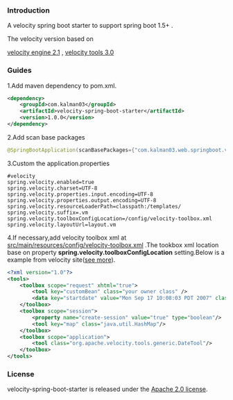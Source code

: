 ### Introduction

A velocity spring boot starter to support spring boot 1.5+ .

The velocity version based on 

[velocity engine 2.1](http://velocity.apache.org/engine/2.1/) , [velocity tools 3.0](http://velocity.apache.org/tools/3.0/)

### Guides

1.Add maven dependency to pom.xml.

```xml
<dependency>
    <groupId>com.kalman03</groupId>
    <artifactId>velocity-spring-boot-starter</artifactId>
    <version>1.0.0</version>
</dependency>
```

2.Add scan base packages 

```java
@SpringBootApplication(scanBasePackages={"com.kalman03.web.springboot.velocity"})
```



3.Custom the application.properties

```properties
#velocity
spring.velocity.enabled=true
spring.velocity.charset=UTF-8
spring.velocity.properties.input.encoding=UTF-8
spring.velocity.properties.output.encoding=UTF-8
spring.velocity.resourceLoaderPath=classpath:/templates/
spring.velocity.suffix=.vm
spring.velocity.toolboxConfigLocation=/config/velocity-toolbox.xml
spring.velocity.layoutUrl=layout.vm
```



4.If necessary,add velocity toolbox xml at <u>src/main/resources/config/velocity-toolbox.xml</u> .The tookbox xml location base on property **spring.velocity.toolboxConfigLocation** setting.Below is a example from velocity site([see more](http://velocity.apache.org/tools/devel/config-xml.html)).

```xml
<?xml version="1.0"?>
<tools>
    <toolbox scope="request" xhtml="true">
        <tool key="customBean" class="your owner class" />
    	<data key="startdate" value="Mon Sep 17 10:08:03 PDT 2007" class="java.util.Date"   converter="org.apache.commons.beanutils.locale.converters.DateLocaleConverter"/>
    </toolbox>
    <toolbox scope="session">
        <property name="create-session" value="true" type="boolean"/>
        <tool key="map" class="java.util.HashMap"/>
    </toolbox>
    <toolbox scope="application">
        <tool class="org.apache.velocity.tools.generic.DateTool"/>
    </toolbox>
</tools>
```

### License

velocity-spring-boot-starter is released under the [Apache 2.0 license](http://www.apache.org/licenses/LICENSE-2.0).